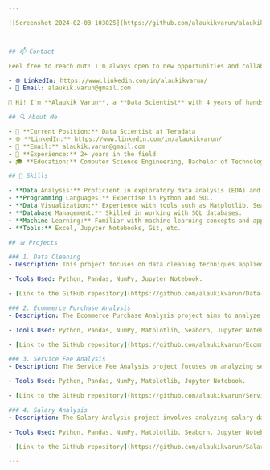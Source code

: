 ```yaml
---

![Screenshot 2024-02-03 103025](https://github.com/alaukikvarun/alaukikvarun/assets/35391611/55416ba3-28d0-4eff-882b-832656e5d34d)



## 📫 Contact

Feel free to reach out! I'm always open to new opportunities and collaborations.

- 🌐 LinkedIn: https://www.linkedin.com/in/alaukikvarun/
- 📧 Email: alaukik.varun@gmail.com

👋 Hi! I'm **Alaukik Varun**, a **Data Scientist** with 4 years of hands-on experience in extracting valuable insights from complex datasets. I specialize in transforming raw data into actionable business recommendations, driving informed decision-making.

## 🔍 About Me

- 💼 **Current Position:** Data Scientist at Teradata
- 🌐 **LinkedIn:** https://www.linkedin.com/in/alaukikvarun/
- 📧 **Email:** alaukik.varun@gmail.com
- 📅 **Experience:** 2+ years in the field
- 🎓 **Education:** Computer Science Engineering, Bachelor of Technology(B.Tech)

## 🚀 Skills

- **Data Analysis:** Proficient in exploratory data analysis (EDA) and statistical modeling.
- **Programming Languages:** Expertise in Python and SQL.
- **Data Visualization:** Experience with tools such as Matplotlib, Seaborn, and Tableau.
- **Database Management:** Skilled in working with SQL databases.
- **Machine Learning:** Familiar with machine learning concepts and applications.
- **Tools:** Excel, Jupyter Notebooks, Git, etc.

## 📊 Projects

### 1. Data Cleaning
- Description: This project focuses on data cleaning techniques applied to a dataset containing various types of inconsistencies, missing values, and errors. The goal is to prepare the data for further analysis by ensuring its accuracy, completeness, and consistency.

- Tools Used: Python, Pandas, NumPy, Jupyter Notebook.

- [Link to the GitHub repository](https://github.com/alaukikvarun/Data-Cleaning)

### 2. Ecommerce Purchase Analysis
- Description: The Ecommerce Purchase Analysis project aims to analyze purchase data from an e-commerce platform to gain insights into customer behavior, product performance, and business trends. This involves preprocessing, exploring, and visualizing the data to understand patterns, identify anomalies, and optimize business strategies.

- Tools Used: Python, Pandas, NumPy, Matplotlib, Seaborn, Jupyter Notebook.

- [Link to the GitHub repository](https://github.com/alaukikvarun/Ecommerce-Purchase-Analysis)

### 3. Service Fee Analysis
- Description: The Service Fee Analysis project focuses on analyzing service fee data collected by a business to gain insights into revenue trends, customer behavior, and business performance. The project involves cleaning, exploring, and visualizing the data to identify revenue patterns, customer segments, and opportunities for optimization.

- Tools Used: Python, Pandas, NumPy, Matplotlib, Jupyter Notebook.

- [Link to the GitHub repository](https://github.com/alaukikvarun/Service-Fee-Analysis)

### 4. Salary Analysis
- Description: The Salary Analysis project involves analyzing salary data to gain insights into various factors affecting compensation. This includes preprocessing, exploring, and visualizing the data to understand salary distributions, trends, and disparities. The project aims to provide valuable insights for organizations in terms of compensation strategies, employee retention, and talent acquisition.

- Tools Used: Python, Pandas, NumPy, Matplotlib, Seaborn, Jupyter Notebook.

- [Link to the GitHub repository](https://github.com/alaukikvarun/Salary-Analysis)

---
```


